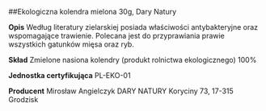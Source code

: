 ##Ekologiczna kolendra mielona 30g, Dary Natury

**Opis** Według literatury zielarskiej posiada właściwości antybakteryjne oraz wspomagające trawienie. Polecana jest do przyprawiania prawie wszystkich gatunków mięsa oraz ryb.

**Skład** Zmielone nasiona kolendry (produkt rolnictwa ekologicznego) 100%

**Jednostka certyfikująca** PL-EKO-01

**Producent** Mirosław Angielczyk DARY NATURY
Koryciny 73, 17-315 Grodzisk
